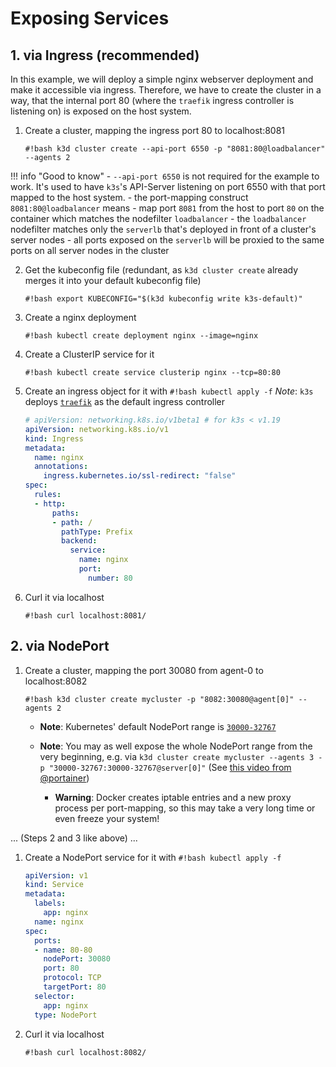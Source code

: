# Exposing Services

## 1. via Ingress (recommended)

In this example, we will deploy a simple nginx webserver deployment and make it accessible via ingress.
Therefore, we have to create the cluster in a way, that the internal port 80 (where the `traefik` ingress controller is listening on) is exposed on the host system.

1. Create a cluster, mapping the ingress port 80 to localhost:8081

    `#!bash k3d cluster create --api-port 6550 -p "8081:80@loadbalancer" --agents 2`

  !!! info "Good to know"
      - `--api-port 6550` is not required for the example to work. It's used to have `k3s`'s API-Server listening on port 6550 with that port mapped to the host system.
      - the port-mapping construct `8081:80@loadbalancer` means
          - map port `8081` from the host to port `80` on the container which matches the nodefilter `loadbalancer`
      - the `loadbalancer` nodefilter matches only the `serverlb` that's deployed in front of a cluster's server nodes
          - all ports exposed on the `serverlb` will be proxied to the same ports on all server nodes in the cluster

2. Get the kubeconfig file (redundant, as `k3d cluster create` already merges it into your default kubeconfig file)

    `#!bash export KUBECONFIG="$(k3d kubeconfig write k3s-default)"`

3. Create a nginx deployment

    `#!bash kubectl create deployment nginx --image=nginx`

4. Create a ClusterIP service for it

    `#!bash kubectl create service clusterip nginx --tcp=80:80`

5. Create an ingress object for it with `#!bash kubectl apply -f`
  *Note*: `k3s` deploys [`traefik`](https://github.com/containous/traefik) as the default ingress controller

    ```YAML
    # apiVersion: networking.k8s.io/v1beta1 # for k3s < v1.19
    apiVersion: networking.k8s.io/v1
    kind: Ingress
    metadata:
      name: nginx
      annotations:
        ingress.kubernetes.io/ssl-redirect: "false"
    spec:
      rules:
      - http:
          paths:
          - path: /
            pathType: Prefix
            backend:
              service:
                name: nginx
                port:
                  number: 80
    ```

6. Curl it via localhost

    `#!bash curl localhost:8081/`

## 2. via NodePort

1. Create a cluster, mapping the port 30080 from agent-0 to localhost:8082

    `#!bash k3d cluster create mycluster -p "8082:30080@agent[0]" --agents 2`

    - **Note**: Kubernetes' default NodePort range is [`30000-32767`](https://kubernetes.io/docs/concepts/services-networking/service/#nodeport)

    - **Note**: You may as well expose the whole NodePort range from the very beginning, e.g. via `k3d cluster create mycluster --agents 3 -p "30000-32767:30000-32767@server[0]"` (See [this video from @portainer](https://www.youtube.com/watch?v=5HaU6338lAk))
      - **Warning**: Docker creates iptable entries and a new proxy process per port-mapping, so this may take a very long time or even freeze your system!

... (Steps 2 and 3 like above) ...

1. Create a NodePort service for it with `#!bash kubectl apply -f`

    ```YAML
    apiVersion: v1
    kind: Service
    metadata:
      labels:
        app: nginx
      name: nginx
    spec:
      ports:
      - name: 80-80
        nodePort: 30080
        port: 80
        protocol: TCP
        targetPort: 80
      selector:
        app: nginx
      type: NodePort
    ```

2. Curl it via localhost

    `#!bash curl localhost:8082/`
